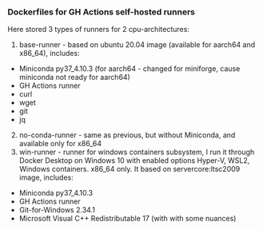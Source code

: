 ### Dockerfiles for GH Actions self-hosted runners
Here stored 3 types of runners for 2 cpu-architectures:
1) base-runner - based on ubuntu 20.04 image (available for aarch64 and x86_64), includes:
  - Miniconda py37_4.10.3 (for aarch64 - changed for miniforge, cause miniconda not ready for aarch64)
  - GH Actions runner
  - curl
  - wget
  - git
  - jq
2) no-conda-runner - same as previous, but without Miniconda, and available only for x86_64
3) win-runner - runner for windows containers subsystem, I run it through Docker Desktop on Windows 10 with enabled options Hyper-V, WSL2, Windows containers. x86_64 only.
It based on servercore:ltsc2009 image, includes:
  - Miniconda py37_4.10.3
  - GH Actions runner
  - Git-for-Windows 2.34.1
  - Microsoft Visual C++ Redistributable 17 (with with some nuances)
